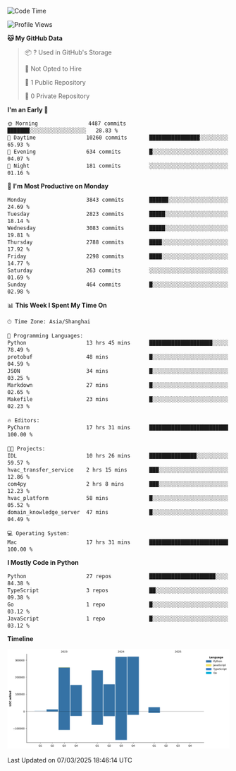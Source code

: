<!--START_SECTION:waka-->
![Code Time](http://img.shields.io/badge/Code%20Time-174%20hrs%2058%20mins-blue)

![Profile Views](http://img.shields.io/badge/Profile%20Views-0-blue)

**🐱 My GitHub Data** 

> 📦 ? Used in GitHub's Storage 
 > 
> 🚫 Not Opted to Hire
 > 
> 📜 1 Public Repository 
 > 
> 🔑 0 Private Repository 
 > 
**I'm an Early 🐤** 

```text
🌞 Morning                4487 commits        ███████░░░░░░░░░░░░░░░░░░   28.83 % 
🌆 Daytime                10260 commits       ████████████████░░░░░░░░░   65.93 % 
🌃 Evening                634 commits         █░░░░░░░░░░░░░░░░░░░░░░░░   04.07 % 
🌙 Night                  181 commits         ░░░░░░░░░░░░░░░░░░░░░░░░░   01.16 % 
```
📅 **I'm Most Productive on Monday** 

```text
Monday                   3843 commits        ██████░░░░░░░░░░░░░░░░░░░   24.69 % 
Tuesday                  2823 commits        █████░░░░░░░░░░░░░░░░░░░░   18.14 % 
Wednesday                3083 commits        █████░░░░░░░░░░░░░░░░░░░░   19.81 % 
Thursday                 2788 commits        ████░░░░░░░░░░░░░░░░░░░░░   17.92 % 
Friday                   2298 commits        ████░░░░░░░░░░░░░░░░░░░░░   14.77 % 
Saturday                 263 commits         ░░░░░░░░░░░░░░░░░░░░░░░░░   01.69 % 
Sunday                   464 commits         █░░░░░░░░░░░░░░░░░░░░░░░░   02.98 % 
```


📊 **This Week I Spent My Time On** 

```text
🕑︎ Time Zone: Asia/Shanghai

💬 Programming Languages: 
Python                   13 hrs 45 mins      ████████████████████░░░░░   78.49 % 
protobuf                 48 mins             █░░░░░░░░░░░░░░░░░░░░░░░░   04.59 % 
JSON                     34 mins             █░░░░░░░░░░░░░░░░░░░░░░░░   03.25 % 
Markdown                 27 mins             █░░░░░░░░░░░░░░░░░░░░░░░░   02.65 % 
Makefile                 23 mins             █░░░░░░░░░░░░░░░░░░░░░░░░   02.23 % 

🔥 Editors: 
PyCharm                  17 hrs 31 mins      █████████████████████████   100.00 % 

🐱‍💻 Projects: 
IDL                      10 hrs 26 mins      ███████████████░░░░░░░░░░   59.57 % 
hvac_transfer_service    2 hrs 15 mins       ███░░░░░░░░░░░░░░░░░░░░░░   12.86 % 
com4py                   2 hrs 8 mins        ███░░░░░░░░░░░░░░░░░░░░░░   12.23 % 
hvac_platform            58 mins             █░░░░░░░░░░░░░░░░░░░░░░░░   05.52 % 
domain_knowledge_server  47 mins             █░░░░░░░░░░░░░░░░░░░░░░░░   04.49 % 

💻 Operating System: 
Mac                      17 hrs 31 mins      █████████████████████████   100.00 % 
```

**I Mostly Code in Python** 

```text
Python                   27 repos            █████████████████████░░░░   84.38 % 
TypeScript               3 repos             ██░░░░░░░░░░░░░░░░░░░░░░░   09.38 % 
Go                       1 repo              █░░░░░░░░░░░░░░░░░░░░░░░░   03.12 % 
JavaScript               1 repo              █░░░░░░░░░░░░░░░░░░░░░░░░   03.12 % 
```



**Timeline**

![Lines of Code chart](https://raw.githubusercontent.com/jixingyou/jixingyou/main/assets/bar_graph.png)


 Last Updated on 07/03/2025 18:46:14 UTC
<!--END_SECTION:waka-->